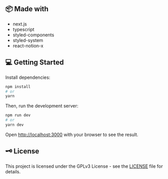 

## 📦 Made with

- next.js
- typescript
- styled-components
- styled-system
- react-notion-x

## 💻 Getting Started

Install dependencies:

```bash
npm install
# or
yarn
```

Then, run the development server:

```bash
npm run dev
# or
yarn dev
```

Open [http://localhost:3000](http://localhost:3000) with your browser to see the result.

## 🗝 License

This project is licensed under the GPLv3 License - see the [LICENSE](LICENSE) file for details.
